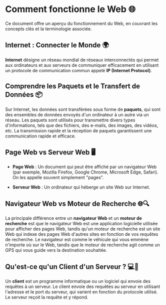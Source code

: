 # Comment fonctionne le Web 🌐

Ce document offre un aperçu du fonctionnement du Web, en couvrant les concepts clés et la terminologie associée.

## Internet : Connecter le Monde 🌍

**Internet** désigne un réseau mondial de réseaux interconnectés qui permet aux ordinateurs et aux serveurs de communiquer efficacement en utilisant un protocole de communication commun appelé **IP (Internet Protocol)**.

## Comprendre les Paquets et le Transfert de Données 📦

Sur Internet, les données sont transférées sous forme de **paquets**, qui sont des ensembles de données envoyés d'un ordinateur à un autre via un réseau. Les paquets sont utilisés pour transmettre divers types d'informations, tels que des fichiers, des e-mails, des images, des vidéos, etc. La transmission rapide et la réception de paquets garantissent une communication rapide et efficace.

## Page Web vs Serveur Web 🖥️

- **Page Web** : Un document qui peut être affiché par un navigateur Web (par exemple, Mozilla Firefox, Google Chrome, Microsoft Edge, Safari). On les appelle souvent simplement "pages".

- **Serveur Web** : Un ordinateur qui héberge un site Web sur Internet.

## Navigateur Web vs Moteur de Recherche 🌐🔍

La principale différence entre un **navigateur Web** et un **moteur de recherche** est que le navigateur Web est une application logicielle utilisée pour afficher des pages Web, tandis qu'un moteur de recherche est un site Web qui indexe des pages Web d'autres sites en fonction de vos requêtes de recherche. Le navigateur est comme le véhicule qui vous emmène n'importe où sur le Web, tandis que le moteur de recherche agit comme un GPS qui vous guide vers la destination souhaitée.

## Qu'est-ce qu'un Client d'un Serveur ? 💻🔄

Un **client** est un programme informatique ou un logiciel qui envoie des requêtes à un serveur. Le client envoie des requêtes au serveur en utilisant l'adresse et le port du serveur, qui varient en fonction du protocole utilisé. Le serveur reçoit la requête et y répond.
